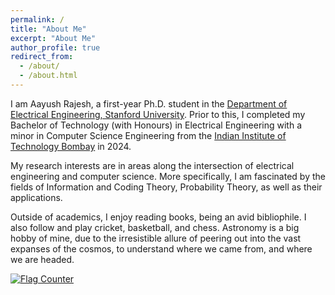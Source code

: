 ```yaml
---
permalink: /
title: "About Me"
excerpt: "About Me"
author_profile: true
redirect_from: 
  - /about/
  - /about.html
---
```


I am Aayush Rajesh, a first-year Ph.D. student in the [Department of Electrical Engineering, Stanford University](https://ee.stanford.edu/). Prior to this, I completed my Bachelor of Technology (with Honours) in Electrical Engineering with a minor in Computer Science Engineering from the [Indian Institute of Technology Bombay](https://www.iitb.ac.in/) in 2024.  

My research interests are in areas along the intersection of electrical engineering and computer science. More specifically, I am fascinated by the fields of Information and Coding Theory, Probability Theory, as well as their applications.  

Outside of academics, I enjoy reading books, being an avid bibliophile. I also follow and play cricket, basketball, and chess. Astronomy is a big hobby of mine, due to the irresistible allure of peering out into the vast expanses of the cosmos, to understand where we came from, and where we are headed.  

<a href="https://info.flagcounter.com/SOH8"><img src="https://s11.flagcounter.com/count2/SOH8/bg_FFFFFF/txt_000000/border_CCCCCC/columns_2/maxflags_10/viewers_0/labels_0/pageviews_0/flags_0/percent_0/" alt="Flag Counter" border="0"></a>
